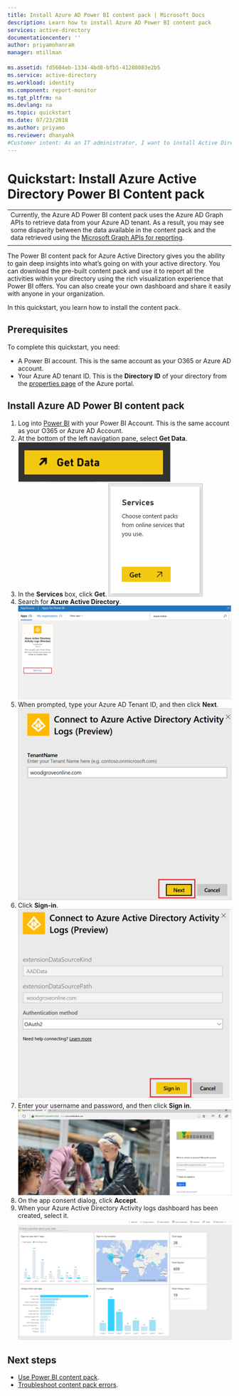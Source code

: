 ```yaml
---
title: Install Azure AD Power BI content pack | Microsoft Docs
description: Learn how to install Azure AD Power BI content pack
services: active-directory
documentationcenter: ''
author: priyamohanram
manager: mtillman

ms.assetid: fd5604eb-1334-4bd8-bfb5-41280883e2b5
ms.service: active-directory
ms.workload: identity
ms.component: report-monitor
ms.tgt_pltfrm: na
ms.devlang: na
ms.topic: quickstart
ms.date: 07/23/2018
ms.author: priyamo
ms.reviewer: dhanyahk
#Customer intent: As an IT administrator, I want to install Active Directory Power BI content pack so I can use the pre-configured reports to get insights about my environment.
---
```

# Quickstart: Install Azure Active Directory Power BI Content pack

|  |
|--|
|Currently, the Azure AD Power BI content pack uses the Azure AD Graph APIs to retrieve data from your Azure AD tenant. As a result, you may see some disparity between the data available in the content pack and the data retrieved using the [Microsoft Graph APIs for reporting](concept-reporting-api.md). |
|  |

The Power BI content pack for Azure Active Directory gives you the ability to gain deep insights into what’s going on with your active directory. You can download the pre-built content pack and use it to report all the activities within your directory using the rich visualization experience that Power BI offers. You can also create your own dashboard and share it easily with anyone in your organization. 

In this quickstart, you learn how to install the content pack.

## Prerequisites

To complete this quickstart, you need:

* A Power BI account. This is the same account as your O365 or Azure AD account. 
* Your Azure AD tenant ID. This is the **Directory ID** of your directory from the [properties page](https://portal.azure.com/#blade/Microsoft_AAD_IAM/ActiveDirectoryMenuBlade/Properties) of the Azure portal.

## Install Azure AD Power BI content pack 

1. Log into [Power BI](https://app.powerbi.com/groups/me/getdata/services) with your Power BI Account. This is the same account as your O365 or Azure AD Account.
2. At the bottom of the left navigation pane, select **Get Data**.
    ![Azure Active Directory Power BI Content Pack](./media/howto-power-bi-content-pack/01.png)
3. In the **Services** box, click **Get**.
    ![Azure Active Directory Power BI Content Pack](./media/howto-power-bi-content-pack/02.png)
4.	Search for **Azure Active Directory**.
    ![Azure Active Directory Power BI Content Pack](./media/howto-power-bi-content-pack/03.png)
5.	When prompted, type your Azure AD Tenant ID, and then click **Next**.
    ![Azure Active Directory Power BI Content Pack](./media/howto-power-bi-content-pack/04.png) 
6.	Click **Sign-in**. 
    ![Azure Active Directory Power BI Content Pack](./media/howto-power-bi-content-pack/05.png) 
7.	Enter your username and password, and then click **Sign in**.
     ![Azure Active Directory Power BI Content Pack](./media/howto-power-bi-content-pack/06.png) 
8.	On the app consent dialog, click **Accept**.
9.	When your Azure Active Directory Activity logs dashboard has been created, select it.
    ![Azure Active Directory Power BI Content Pack](./media/howto-power-bi-content-pack/08.png) 
    
## Next steps

* [Use Power BI content pack](howto-power-bi-content-pack.md).
* [Troubleshoot content pack errors](troubleshoot-content-pack.md).